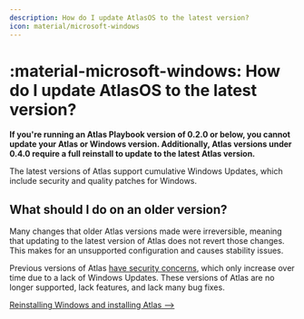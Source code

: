 ```yaml
---
description: How do I update AtlasOS to the latest version?
icon: material/microsoft-windows
---
```


# :material-microsoft-windows: How do I update AtlasOS to the latest version?

**If you're running an Atlas Playbook version of 0.2.0 or below, you cannot update your Atlas or Windows version. Additionally, Atlas versions under 0.4.0 require a full reinstall to update to the latest Atlas version.** 

The latest versions of Atlas support cumulative Windows Updates, which include security and quality patches for Windows.

## What should I do on an older version?

Many changes that older Atlas versions made were irreversible, meaning that updating to the latest version of Atlas does not revert those changes. This makes for an unsupported configuration and causes stability issues.

Previous versions of Atlas [have security concerns](atlas-and-security.md#legacy-versions-of-atlas), which only increase over time due to a lack of Windows Updates. These versions of Atlas are no longer supported, lack features, and lack many bug fixes.

[Reinstalling Windows and installing Atlas -->](../../getting-started/installation.md)
